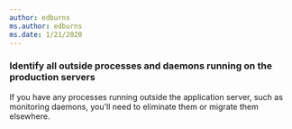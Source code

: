 ```yaml
---
author: edburns
ms.author: edburns
ms.date: 1/21/2020
---
```


### Identify all outside processes and daemons running on the production servers

If you have any processes running outside the application server, such as monitoring daemons, you'll need to eliminate them or migrate them elsewhere.

